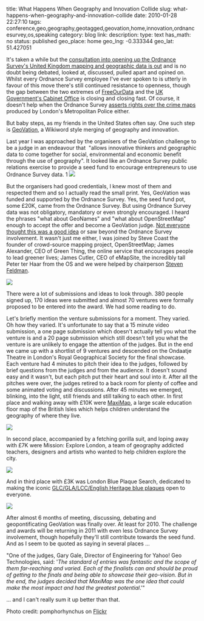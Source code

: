 title: What Happens When Geography and Innovation Collide
slug: what-happens-when-geography-and-innovation-collide
date: 2010-01-28 22:27:10
tags: conference,geo,geography,geotagged,geovation,home,innovation,ordnancesurvey,os,speaking
category: blog
link: 
description: 
type: text
has_math: no
status: published
geo_place: home
geo_lng: -0.333344
geo_lat: 51.427051

It's taken a while but the [consultation into opening up the Ordnance Survey's United Kingdom mapping and geographic data is out](https://www.communities.gov.uk/publications/corporate/ordnancesurveyconsultation "https://www.communities.gov.uk/publications/corporate/ordnancesurveyconsultation") and is no doubt being debated, looked at, discussed, pulled apart and opined on. Whilst every Ordnance Survey employee I've ever spoken to is utterly in favour of this move there's still continued resistance to openness, though the gap between the two extremes of [FreeOurData](https://www.freeourdata.org.uk/blog/2009/07/interesting-severable-improvements-and-derived-data-and-ordnance-survey/ "https://www.freeourdata.org.uk/blog/2009/07/interesting-severable-improvements-and-derived-data-and-ordnance-survey/") and the [UK Government's Cabinet Office](https://www.cloudsourced.com/2009/07/22/why-openspaces-and-geovation-vexes-me-so/ "https://www.cloudsourced.com/2009/07/22/why-openspaces-and-geovation-vexes-me-so/") is closing and closing fast. Of course, it doesn't help when the Ordnance Survey [asserts rights over the crime maps](https://www.freeourdata.org.uk/blog/2008/11/ordnance-survey-says-met-police-crime-maps-break-its-licence-does-jacqui-smith-know-or-gordon-brown/ "https://www.freeourdata.org.uk/blog/2008/11/ordnance-survey-says-met-police-crime-maps-break-its-licence-does-jacqui-smith-know-or-gordon-brown/") produced by London's Metropolitan Police either.

<!-- TEASER_END -->

But baby steps, as my friends in the United States often say. One such step is [GeoVation](https://www.geovation.org.uk/ "https://www.geovation.org.uk/"), a Wikiword style merging of geography and innovation.

Last year I was approached by the organisers of the GeoVation challenge to be a judge in an endeavour that  "allows innovative thinkers and geographic data to come together for social, environmental and economic benefit through the use of geography". It looked like an Ordnance Survey public relations exercise to provide a seed fund to encourage entrepreneurs to use Ordnance Survey data.
1
[![](https://farm5.static.flickr.com/4054/4308836249_cf15f58117.jpg)](https://www.flickr.com/photos/vicchi/4308836249/in/set-72157623295535646/ "https://www.flickr.com/photos/vicchi/4308836249/in/set-72157623295535646/")

But the organisers had good credentials, I knew most of them and respected them and so I actually read the small print. Yes, GeoVation was funded and supported by the Ordnance Survey. Yes, the seed fund pot, some £20K, came from the Ordnance Survey. But using Ordnance Survey data was not obligatory, mandatory or even strongly encouraged. I heard the phrases "what about GeoNames" and "what about OpenStreetMap" enough to accept the offer and become a GeoVation judge. [Not everyone thought this was a good idea](https://www.cloudsourced.com/2009/07/21/i-%E2%9D%A4-ordnance-survey-please-dont-make-me-disappear/ "https://www.cloudsourced.com/2009/07/21/i-%E2%9D%A4-ordnance-survey-please-dont-make-me-disappear/") or saw beyond the Ordnance Survey involvement. It wasn't just me either, I was joined by Steve Coast the founder of crowd-source mapping project, OpenStreetMap; James Alexander, CEO of Green Thing, the online service that encourages people to lead greener lives; James Cutler, CEO of eMapSite, the incredibly tall Peter ter Haar from the OS and we were helped by chairperson [Steven Feldman](https://twitter.com/stevenfeldman "https://twitter.com/stevenfeldman").

[![](https://farm5.static.flickr.com/4055/4311344136_b587240233.jpg)](https://www.flickr.com/photos/vicchi/4311344136/in/set-72157623295535646/ "https://www.flickr.com/photos/vicchi/4311344136/in/set-72157623295535646/")

There were a lot of submissions and ideas to look through. 380 people signed up, 170 ideas were submitted and almost 70 ventures were formally proposed to be entered into the award. We had some reading to do.

Let's briefly mention the venture submissions for a moment. They varied. Oh how they varied. It's unfortunate to say that a 15 minute video submission, a one page submission which doesn't actually tell you what the venture is and a 20 page submission which still doesn't tell you what the venture is are unlikely to engage the attention of the judges. But in the end we came up with a shortlist of 9 ventures and descended on the Ondaatje Theatre in London's Royal Geographical Society for the final showcase. Each venture had 4 minutes to pitch their idea to the judges, followed by brief questions from the judges and from the audience. It doesn't sound easy and it wasn't, but each pitch put their heart and soul into it. After all the pitches were over, the judges retired to a back room for plenty of coffee and some animated voting and discussions. After 45 minutes we emerged, blinking, into the light, still friends and still talking to each other.
In first place and walking away with £10K were [MaxiMap](https://challenge.geovation.org.uk/ventures/65 "https://challenge.geovation.org.uk/ventures/65"), a large scale education floor map of the British Isles which helps children understand the geography of where they live.

[![](https://farm3.static.flickr.com/2682/4308899301_f33b591420.jpg)](https://www.flickr.com/photos/vicchi/4308899301/ "https://www.flickr.com/photos/vicchi/4308899301/")

In second place, accompanied by a fetching gorilla suit, and loping away with £7K were Mission: Explore London, a team of geography addicted teachers, designers and artists who wanted to help children explore the city.

[![](https://farm5.static.flickr.com/4037/4309574898_ef5dd2a567.jpg)](https://www.flickr.com/photos/vicchi/4309574898/ "https://www.flickr.com/photos/vicchi/4309574898/")

And in third place with £3K was London Blue Plaque Search, dedicated to making the iconic [GLC/GLA/LCC/English Heritage blue plaques](https://en.wikipedia.org/wiki/Blue_plaque "https://en.wikipedia.org/wiki/Blue_plaque") open to everyone.

[![](https://farm1.static.flickr.com/150/366281738_fb971fb7f5.jpg)](https://www.flickr.com/photos/pomphorhynchus/366281738/ "https://www.flickr.com/photos/pomphorhynchus/366281738/")

After almost 6 months of meeting, discussing, debating and geopontificating GeoVation was finally over. At least for 2010. The challenge and awards will be returning in 2011 with even less Ordnance Survey involvement, though hopefully they'll still contribute towards the seed fund. And as I seem to be quoted as saying in several places ...

"One of the judges, Gary Gale, Director of Engineering for Yahoo! Geo Technologies, said: '*The standard of entries was fantastic and the scope of them far-reaching and varied. Each of the finalists can and should be proud of getting to the finals and being able to showcase their geo-vision. But in the end, the judges decided that MaxiMap was the one idea that could make the most impact and had the greatest potential*.'"

... and I can't really sum it up better than that.

Photo credit: pomphorhynchus on [Flickr](https://www.flickr.com/photos/pomphorhynchus/ "https://www.flickr.com/photos/pomphorhynchus/")
